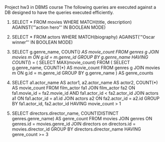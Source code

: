 Project hw3 in DBMS course
The following queries are executed against a DB designed to have the queries executed efficiently.

1.  SELECT *
    FROM movies
    WHERE MATCH(title, description) AGAINST('"action hero"' IN BOOLEAN MODE)

2.  SELECT *
    FROM actors
    WHERE MATCH(biography) AGAINST('"Oscar winner"' IN BOOLEAN MODE)

3.  SELECT g.genre_name, COUNT(*) AS movie_count
    FROM genres g
    JOIN movies m ON g.id = m.genre_id
    GROUP BY g.genre_name
    HAVING COUNT(*) = (
        SELECT MAX(movie_count)
        FROM (
            SELECT g.genre_name, COUNT(*) AS movie_count
            FROM genres g
            JOIN movies m ON g.id = m.genre_id
            GROUP BY g.genre_name
        ) AS genre_counts

4.  SELECT 
        a1.actor_name AS actor1,
        a2.actor_name AS actor2,
        COUNT(*) AS movie_count
    FROM film_actor fa1
    JOIN film_actor fa2 ON fa1.movie_id = fa2.movie_id AND fa1.actor_id < fa2.actor_id
    JOIN actors a1 ON fa1.actor_id = a1.id
    JOIN actors a2 ON fa2.actor_id = a2.id
    GROUP BY fa1.actor_id, fa2.actor_id
    HAVING movie_count > 1

5.  SELECT 
        directors.director_name, 
        COUNT(DISTINCT genres.genre_name) AS genre_count
    FROM movies
    JOIN genres ON genres.id = movies.genre_id
    JOIN directors on directors.id = movies.director_id
    GROUP BY directors.director_name
    HAVING genre_count >= 3
